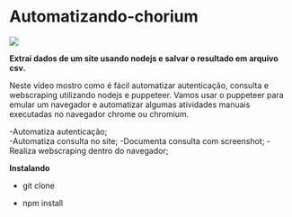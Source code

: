 # Automatizando-chorium

![](https://j.gifs.com/oVXMoN.gif)


**Extrai dados de um site usando nodejs e salvar o resultado em arquivo csv.**

Neste vídeo mostro como é fácil automatizar autenticação, consulta e webscraping utilizando nodejs e puppeteer.
Vamos usar o puppeteer para emular um navegador e automatizar algumas atividades manuais executadas no navegador chrome ou chromium. 

-Automatiza autenticação;  
-Automatiza consulta no site; 
-Documenta consulta com screenshot;
-Realiza webscraping dentro do navegador; 


**Instalando**

- git clone

- npm install


